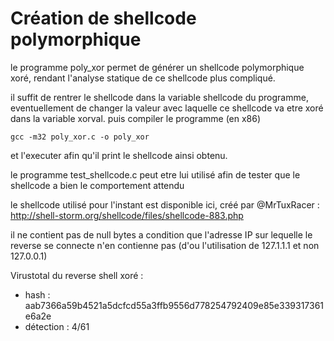 # Création de shellcode polymorphique

le programme poly_xor permet de générer un shellcode polymorphique xoré, rendant l'analyse statique de ce shellcode plus compliqué.

il suffit de rentrer le shellcode dans la variable shellcode du programme, eventuellement de changer la valeur avec laquelle ce shellcode va etre xoré dans la variable xorval. puis compiler le programme (en x86)

`gcc -m32 poly_xor.c -o poly_xor`

et l'executer afin qu'il print le shellcode ainsi obtenu.

le programme test_shellcode.c peut etre lui utilisé afin de tester que le shellcode a bien le comportement attendu

le shellcode utilisé pour l'instant est disponible ici, créé par @MrTuxRacer :
http://shell-storm.org/shellcode/files/shellcode-883.php

il ne contient pas de null bytes a condition que l'adresse IP sur lequelle le reverse se connecte n'en contienne pas (d'ou l'utilisation de 127.1.1.1 et non 127.0.0.1)


Virustotal du reverse shell xoré :
- hash : aab7366a59b4521a5dcfcd55a3ffb9556d778254792409e85e339317361e6a2e
- détection : 4/61

